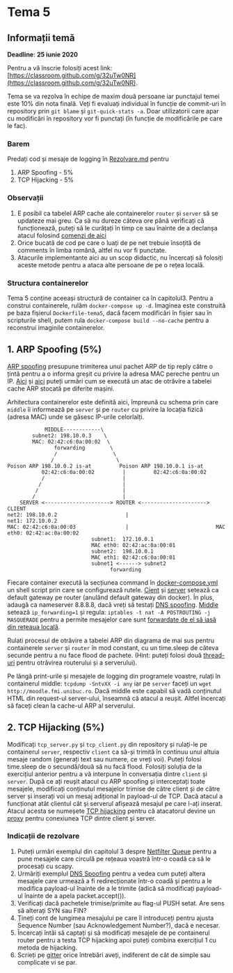 # Tema 5

## Informații temă
**Deadline**: **25 iunie 2020** 

Pentru a vă înscrie folosiți acest link: [https://classroom.github.com/g/32uTw0NR](https://classroom.github.com/g/32uTw0NR).

Tema se va rezolva în echipe de maxim două persoane iar punctajul temei este 10% din nota finală.
Veți fi evaluați individual în funcție de commit-uri în repository prin `git blame` și `git-quick-stats -a`. Doar utilizatorii care apar cu modificări în repository vor fi punctați (în funcție de modificările pe care le fac).

### Barem
Predați cod și mesaje de logging în [Rezolvare.md](https://github.com/senisioi/tema5/blob/master/Rezolvare.md) pentru
1. ARP Spoofing - 5% 
2. TCP Hijacking - 5% 

### Observații
1. E posibil ca tabelel ARP cache ale containerelor `router` și `server` să se updateze mai greu. Ca să nu dureze câteva ore până verificați că funcționează, puteți să le curățați în timp ce sau înainte de a declanșa atacul folosind [comenzi de aici](https://linux-audit.com/how-to-clear-the-arp-cache-on-linux/)
2. Orice bucată de cod pe care o luați de pe net trebuie însoțită de comments în limba română, altfel nu vor fi punctate.
3. Atacurile implementante aici au un scop didactic, nu încercați să folosiți aceste metode pentru a ataca alte persoane de pe o rețea locală.


### Structura containerelor
Tema 5 conține aceeași structură de container ca în capitolul3. Pentru a construi containerele, rulăm `docker-compose up -d`.
Imaginea este construită pe baza fișierul `Dockerfile-tema5`, dacă facem modificări în fișier sau în scripturile shell, putem rula `docker-compose build --no-cache` pentru a reconstrui imaginile containerelor.


## 1. ARP Spoofing (5%)
[ARP spoofing](https://samsclass.info/124/proj11/P13xN-arpspoof.html) presupune trimiterea unui pachet ARP de tip reply către o țintă pentru a o informa greșit cu privire la adresa MAC pereche pentru un IP. [Aici](https://medium.com/@ismailakkila/black-hat-python-arp-cache-poisoning-with-scapy-7cb1d8b9d242) și [aici](https://www.youtube.com/watch?v=hI9J_tnNDCc) puteți urmări cum se execută un atac de otrăvire a tabelei cache ARP stocată pe diferite mașini.

Arhitectura containerelor este definită aici, împreună cu schema prin care `middle` îi informează pe `server` și pe `router` cu privire la locația fizică (adresa MAC) unde se găsesc IP-urile celorlalți. 


```
            MIDDLE------------\
        subnet2: 198.10.0.3    \
        MAC: 02:42:c6:0a:00:02  \
               forwarding        \ 
               /                  \
              /                    \
Poison ARP 198.10.0.2 is-at         Poison ARP 198.10.0.1 is-at 
           02:42:c6:0a:00:02         |         02:42:c6:0a:00:02
           /                         |
          /                          |
         /                           |
        /                            |
    SERVER <---------------------> ROUTER <---------------------> CLIENT
net2: 198.10.0.2                      |                           net1: 172.10.0.2
MAC: 02:42:c6:0a:00:03                |                            MAC eth0: 02:42:ac:0a:00:02
                           subnet1:  172.10.0.1
                           MAC eth0: 02:42:ac:0a:00:01
                           subnet2:  198.10.0.1
                           MAC eth1: 02:42:c6:0a:00:01
                           subnet1 <------> subnet2
                                 forwarding
```

Fiecare container execută la secțiunea command în [docker-compose.yml](https://github.com/senisioi/tema5/blob/master/docker-compose.yml) un shell script prin care se configurează rutele. [Cient](https://github.com/senisioi/tema5/blob/master/src/client.sh) și [server](https://github.com/senisioi/tema5/blob/master/src/server.sh) setează ca default gateway pe router (anulând default gateway din docker). În plus, adaugă ca nameserver 8.8.8.8, dacă vreți să testați [DNS spoofing](https://github.com/senisioi/computer-networks/tree/2020/capitolul3#scapy_dns_spoofing). [Middle](https://github.com/senisioi/tema5/blob/master/src/middle.sh) setează `ip_forwarding=1` și regula: `iptables -t nat -A POSTROUTING -j MASQUERADE` pentru a permite mesajelor care sunt [forwardate de el să iasă din rețeaua locală](https://askubuntu.com/questions/466445/what-is-masquerade-in-the-context-of-iptables). 


Rulati procesul de otrăvire a tabelei ARP din diagrama de mai sus pentru containerele `server` și `router` în mod constant, cu un time.sleep de câteva secunde pentru a nu face flood de pachete. (Hint: puteți folosi două [thread-uri](https://realpython.com/intro-to-python-threading/#starting-a-thread) pentru otrăvirea routerului și a serverului).


Pe lângă print-urile și mesajele de logging din programele voastre, rulați în containerul middle: `tcpdump -SntvXX -i any` iar pe `server` faceți un `wget http://moodle.fmi.unibuc.ro`. Dacă middle este capabil să vadă conținutul HTML din request-ul server-ului, înseamnă că atacul a reușit. Altfel încercați să faceți clean la cache-ul ARP al serverului.


## 2. TCP Hijacking (5%)

Modificați `tcp_server.py` și `tcp_client.py` din repository și rulați-le pe containerul `server`, respectiv `client` ca să-și trimită în continuu unul altuia mesaje random (generați text sau numere, ce vreți voi). Puteți folosi time.sleep de o secundă/două să nu facă flood. Folosiți soluția de la exercițiul anterior pentru a vă interpune în conversația dintre `client` și `server`.
După ce ați reușit atacul cu ARP spoofing și interceptați toate mesajele, modificați conținutul mesajelor trimise de către client și de către server și inserați voi un mesaj adițional în payload-ul de TCP. Dacă atacul a funcționat atât clientul cât și serverul afișează mesajul pe care l-ați inserat. Atacul acesta se numeșete [TCP hijacking](https://www.geeksforgeeks.org/session-hijacking/) pentru că atacatorul devine un [proxy](https://en.wikipedia.org/wiki/Proxy_server) pentru conexiunea TCP dintre client și server.


### Indicații de rezolvare

1. Puteți urmări exemplul din capitolul 3 despre [Netfilter Queue](https://github.com/senisioi/computer-networks/tree/2020/capitolul3#scapy_nfqueue) pentru a pune mesajele care circulă pe rețeaua voastră într-o coadă ca să le procesați cu scapy.
2. Urmăriți exemplul [DNS Spoofing](https://github.com/senisioi/computer-networks/tree/2020/capitolul3#scapy_dns_spoofing) pentru a vedea cum puteți altera mesajele care urmează a fi redirecționate într-o coadă și pentru a le modifica payload-ul înainte de a le trimite (adică să modificați payload-ul înainte de a apela packet.accept()).
4. Verificați dacă pachetele trimise/primite au flag-ul PUSH setat. Are sens să alterați SYN sau FIN?
5. Țineți cont de lungimea mesajului pe care îl introduceți pentru ajusta Sequence Number (sau Acknowledgement Number?), dacă e necesar.
6. Încercați întâi să captați și să modificați mesajele de pe containerul router pentru a testa TCP hijacking apoi puteți combina exercițiul 1 cu metoda de hijacking.
7. Scrieți pe [gitter](https://gitter.im/unibuc-computer-networks/2020) orice întrebări aveți, indiferent de cât de simple sau complicate vi se par.
